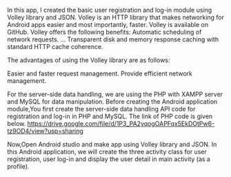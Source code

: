 In this app, I created the basic user registration and log-in module using Volley library and JSON. 
Volley is an HTTP library that makes networking for Android apps easier and most importantly, faster. Volley is available on GitHub. Volley offers the following benefits: Automatic scheduling of network requests. ... Transparent disk and memory response caching with standard HTTP cache coherence.

The advantages of using the Volley library are as follows:

Easier and faster request management.
Provide efficient network management.

For the server-side data handling, we are using the PHP with XAMPP server and MySQL for data manipulation.
Before creating the Android application module,You first create the server-side data handling API code for registration and log-in in PHP and MySQL.
The link of PHP code is given below.
https://drive.google.com/file/d/1P3_PA2yqogOAPFqx5EkDOtPw6-tz9OD4/view?usp=sharing

Now,Open Android studio and make app using Volley library and JSON.
In this Android application, we will create the three activity class for user registration, user log-in and display the user detail in main activity (as a profile).
